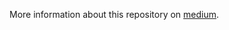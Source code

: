 More information about this repository on [medium](https://medium.com/@thaynaracsantos/bora-documentar-as-apis-f6e6b736b943).
